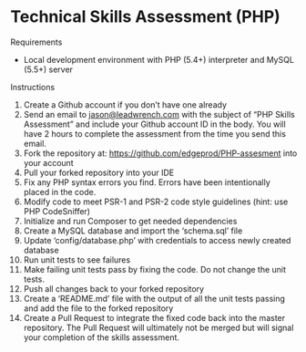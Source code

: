 Technical Skills Assessment (PHP)
=================================

Requirements

* Local development environment with PHP (5.4+) interpreter and MySQL (5.5+) server

Instructions

1. Create a Github account if you don’t have one already
2. Send an email to jason@leadwrench.com with the subject of “PHP Skills Assessment” and include your Github account ID in the body. You will have 2 hours to complete the assessment from the time you send this email.
3. Fork the repository at: https://github.com/edgeprod/PHP-assesment into your account
4. Pull your forked repository into your IDE
5. Fix any PHP syntax errors you find. Errors have been intentionally placed in the code. 
6. Modify code to meet PSR-1 and PSR-2 code style guidelines (hint: use PHP CodeSniffer)
7. Initialize and run Composer to get needed dependencies
8. Create a MySQL database and import the ‘schema.sql’ file
9. Update ‘config/database.php’ with credentials to access newly created database
10. Run unit tests to see failures
11. Make failing unit tests pass by fixing the code. Do not change the unit tests.
12. Push all changes back to your forked repository
13. Create a ‘README.md’ file with the output of all the unit tests passing and add the file to the forked repository
14. Create a Pull Request to integrate the fixed code back into the master repository. The Pull Request will ultimately not be merged but will signal your completion of the skills assessment.
